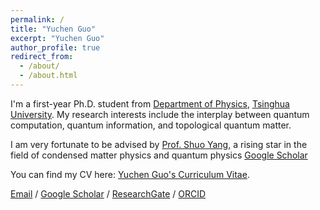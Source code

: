 ```yaml
---
permalink: /
title: "Yuchen Guo"
excerpt: "Yuchen Guo"
author_profile: true
redirect_from: 
  - /about/
  - /about.html
---
```


I'm a first-year Ph.D. student from [Department of Physics](https://www.phys.tsinghua.edu.cn/), [Tsinghua University](https://www.tsinghua.edu.cn/). My research interests include the interplay between quantum computation, quantum information, and topological quantum matter.

I am very fortunate to be advised by [Prof. Shuo Yang](https://www.phys.tsinghua.edu.cn/info/1101/4258.htm), a rising star in the field of condensed matter physics and quantum physics [Google Scholar](https://scholar.google.com/citations?user=nemjDVIAAAAJ&hl)

You can find my CV here: [Yuchen Guo's Curriculum Vitae](../assets/CV.pdf).

[Email](guo-yc23@mails.tsinghua.edu.cn) / [Google Scholar](https://scholar.google.com/citations?user=ZbaW22gAAAAJ&hl) / [ResearchGate](https://www.researchgate.net/profile/Yuchen-Guo-31) / [ORCID](https://orcid.org/0000-0002-4901-2737)
